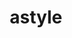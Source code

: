 ---
title: "astyle"
layout: cache
categories: [package, develop]
meta: {"compilers": ["apple-clang@16.0.0", "gcc@10.2.1", "gcc@10.5.0", "gcc@13.3.0", "gcc@7.5.0"], "num_specs": 26, "num_specs_by_stack": {"developer-tools": 3, "developer-tools-aarch64-linux-gnu": 8, "developer-tools-darwin": 6, "developer-tools-manylinux2014": 1, "developer-tools-x86_64_v3-linux-gnu": 8, "root": 26}, "oss": ["centos7", "rhel8", "sequoia", "ubuntu18.04"], "platforms": ["darwin", "linux"], "stacks": ["developer-tools", "developer-tools-aarch64-linux-gnu", "developer-tools-darwin", "developer-tools-manylinux2014", "developer-tools-x86_64_v3-linux-gnu", "root"], "targets": ["aarch64", "x86_64_v3"], "versions": ["3.4.11"]}
spec_details: [{"compiler": "gcc@10.5.0", "hash": "2s25ponkudirm2vncf7l2onlqlbccruq", "os": "centos7", "platform": "linux", "size": "-", "stacks": ["developer-tools-x86_64_v3-linux-gnu", "root"], "target": "x86_64_v3", "variants": ["build_system=cmake", "build_type=Release", "generator=make", "~ipo"], "versions": ["3.4.11"]}, {"compiler": "gcc@10.5.0", "hash": "7fblyakmdux77yz3iuwsfppaoo3iuwq6", "os": "centos7", "platform": "linux", "size": "-", "stacks": ["developer-tools-x86_64_v3-linux-gnu", "root"], "target": "x86_64_v3", "variants": ["build_system=cmake", "build_type=Release", "generator=make", "~ipo"], "versions": ["3.4.11"]}, {"compiler": "gcc@13.3.0", "hash": "ajcga2xtbk2sedovks4lbsqmsy4uguc5", "os": "rhel8", "platform": "linux", "size": "-", "stacks": ["developer-tools-aarch64-linux-gnu", "root"], "target": "aarch64", "variants": ["build_system=cmake", "build_type=Release", "generator=make", "~ipo"], "versions": ["3.4.11"]}, {"compiler": "gcc@13.3.0", "hash": "bjlua2f3y2wkvfvrm6rzskst3wdwbpx7", "os": "rhel8", "platform": "linux", "size": "-", "stacks": ["developer-tools-aarch64-linux-gnu", "root"], "target": "aarch64", "variants": ["build_system=cmake", "build_type=Release", "generator=make", "~ipo"], "versions": ["3.4.11"]}, {"compiler": "apple-clang@16.0.0", "hash": "c3vhhyts4wdurrz3cqb5bweqstqobubi", "os": "sequoia", "platform": "darwin", "size": "-", "stacks": ["developer-tools-darwin", "root"], "target": "aarch64", "variants": ["build_system=cmake", "build_type=Release", "generator=make", "~ipo"], "versions": ["3.4.11"]}, {"compiler": "gcc@10.5.0", "hash": "cyz2zhtd63uy7nwstsl4dqwr5oapvjsw", "os": "centos7", "platform": "linux", "size": "-", "stacks": ["developer-tools-x86_64_v3-linux-gnu", "root"], "target": "x86_64_v3", "variants": ["build_system=cmake", "build_type=Release", "generator=make", "~ipo"], "versions": ["3.4.11"]}, {"compiler": "gcc@10.5.0", "hash": "dgmziszdfie6bamvfwkqocfpjag7bhyf", "os": "centos7", "platform": "linux", "size": "-", "stacks": ["developer-tools-x86_64_v3-linux-gnu", "root"], "target": "x86_64_v3", "variants": ["build_system=cmake", "build_type=Release", "generator=make", "~ipo"], "versions": ["3.4.11"]}, {"compiler": "gcc@13.3.0", "hash": "eh2qcr6y7wcbrptnpiiuthx4cwyt4arf", "os": "rhel8", "platform": "linux", "size": "-", "stacks": ["developer-tools-aarch64-linux-gnu", "root"], "target": "aarch64", "variants": ["build_system=cmake", "build_type=Release", "generator=make", "~ipo"], "versions": ["3.4.11"]}, {"compiler": "gcc@10.5.0", "hash": "fody7h4go3umczlhktubafeg2ccrwc6x", "os": "centos7", "platform": "linux", "size": "-", "stacks": ["developer-tools-x86_64_v3-linux-gnu", "root"], "target": "x86_64_v3", "variants": ["build_system=cmake", "build_type=Release", "generator=make", "~ipo"], "versions": ["3.4.11"]}, {"compiler": "gcc@10.5.0", "hash": "gzgtg5lm7nbz7vrttwbqqasix23oya2c", "os": "centos7", "platform": "linux", "size": "-", "stacks": ["developer-tools-x86_64_v3-linux-gnu", "root"], "target": "x86_64_v3", "variants": ["build_system=cmake", "build_type=Release", "generator=make", "~ipo"], "versions": ["3.4.11"]}, {"compiler": "gcc@10.5.0", "hash": "hraf625omhhti5zqrjujphuuxjmf77gp", "os": "centos7", "platform": "linux", "size": "-", "stacks": ["developer-tools-x86_64_v3-linux-gnu", "root"], "target": "x86_64_v3", "variants": ["build_system=cmake", "build_type=Release", "generator=make", "~ipo"], "versions": ["3.4.11"]}, {"compiler": "apple-clang@16.0.0", "hash": "itu6vmekcbb2jxmb5utz3lstm5xtrxkb", "os": "sequoia", "platform": "darwin", "size": "-", "stacks": ["developer-tools-darwin", "root"], "target": "aarch64", "variants": ["build_system=cmake", "build_type=Release", "generator=make", "~ipo"], "versions": ["3.4.11"]}, {"compiler": "gcc@7.5.0", "hash": "mkhkz4ej2tp5xz4deruwebamzowsgqzb", "os": "ubuntu18.04", "platform": "linux", "size": "-", "stacks": ["developer-tools", "root"], "target": "x86_64_v3", "variants": ["build_system=cmake", "build_type=Release", "generator=make", "~ipo"], "versions": ["3.4.11"]}, {"compiler": "gcc@7.5.0", "hash": "nwvdpvqdsgcstzrij5shvjuopi4sym4i", "os": "ubuntu18.04", "platform": "linux", "size": "-", "stacks": ["developer-tools", "root"], "target": "x86_64_v3", "variants": ["build_system=cmake", "build_type=Release", "generator=make", "~ipo"], "versions": ["3.4.11"]}, {"compiler": "gcc@7.5.0", "hash": "o2fxcqo6y5o6mnkm56ex4dvmts3zxna3", "os": "ubuntu18.04", "platform": "linux", "size": "-", "stacks": ["developer-tools", "root"], "target": "x86_64_v3", "variants": ["build_system=cmake", "build_type=Release", "generator=make", "~ipo"], "versions": ["3.4.11"]}, {"compiler": "gcc@10.2.1", "hash": "pfab6ienpvwt454qwettguglhlm64pia", "os": "centos7", "platform": "linux", "size": "-", "stacks": ["developer-tools-manylinux2014", "root"], "target": "x86_64_v3", "variants": ["build_system=cmake", "build_type=Release", "generator=make", "~ipo"], "versions": ["3.4.11"]}, {"compiler": "apple-clang@16.0.0", "hash": "psi5zlfs5pnpd7tkxfk7gq42vu7bokzs", "os": "sequoia", "platform": "darwin", "size": "-", "stacks": ["developer-tools-darwin", "root"], "target": "aarch64", "variants": ["build_system=cmake", "build_type=Release", "generator=make", "~ipo"], "versions": ["3.4.11"]}, {"compiler": "apple-clang@16.0.0", "hash": "qmluxrb5opvghkjjp5jfm7mp47dyqgl5", "os": "sequoia", "platform": "darwin", "size": "-", "stacks": ["developer-tools-darwin", "root"], "target": "aarch64", "variants": ["build_system=cmake", "build_type=Release", "generator=make", "~ipo"], "versions": ["3.4.11"]}, {"compiler": "gcc@13.3.0", "hash": "rnc3sqsjiqticeg3z42q7v4wu6kn6msl", "os": "rhel8", "platform": "linux", "size": "-", "stacks": ["developer-tools-aarch64-linux-gnu", "root"], "target": "aarch64", "variants": ["build_system=cmake", "build_type=Release", "generator=make", "~ipo"], "versions": ["3.4.11"]}, {"compiler": "apple-clang@16.0.0", "hash": "tf6r5ca3rvq5vgi4i7do65u6a6jih7gi", "os": "sequoia", "platform": "darwin", "size": "-", "stacks": ["developer-tools-darwin", "root"], "target": "aarch64", "variants": ["build_system=cmake", "build_type=Release", "generator=make", "~ipo"], "versions": ["3.4.11"]}, {"compiler": "gcc@13.3.0", "hash": "uhuek7fapiucixvjba43k7mtvh7m6bmv", "os": "rhel8", "platform": "linux", "size": "-", "stacks": ["developer-tools-aarch64-linux-gnu", "root"], "target": "aarch64", "variants": ["build_system=cmake", "build_type=Release", "generator=make", "~ipo"], "versions": ["3.4.11"]}, {"compiler": "apple-clang@16.0.0", "hash": "vaa27qtzimgc56c5hexrsbz3sjyxuump", "os": "sequoia", "platform": "darwin", "size": "-", "stacks": ["developer-tools-darwin", "root"], "target": "aarch64", "variants": ["build_system=cmake", "build_type=Release", "generator=make", "~ipo"], "versions": ["3.4.11"]}, {"compiler": "gcc@10.5.0", "hash": "vkxmpisg3gy4mdccfiu7mlarelu7gtnf", "os": "centos7", "platform": "linux", "size": "-", "stacks": ["developer-tools-x86_64_v3-linux-gnu", "root"], "target": "x86_64_v3", "variants": ["build_system=cmake", "build_type=Release", "generator=make", "~ipo"], "versions": ["3.4.11"]}, {"compiler": "gcc@13.3.0", "hash": "wgmezg5tpgucisnubdp3m4gwuzoy47jy", "os": "rhel8", "platform": "linux", "size": "-", "stacks": ["developer-tools-aarch64-linux-gnu", "root"], "target": "aarch64", "variants": ["build_system=cmake", "build_type=Release", "generator=make", "~ipo"], "versions": ["3.4.11"]}, {"compiler": "gcc@13.3.0", "hash": "xgessw3pnxbdakvh4q4vbu5stx5mfb2v", "os": "rhel8", "platform": "linux", "size": "-", "stacks": ["developer-tools-aarch64-linux-gnu", "root"], "target": "aarch64", "variants": ["build_system=cmake", "build_type=Release", "generator=make", "~ipo"], "versions": ["3.4.11"]}, {"compiler": "gcc@13.3.0", "hash": "xwzn6wu6wx3twriliyi7g7md5tsgoutp", "os": "rhel8", "platform": "linux", "size": "-", "stacks": ["developer-tools-aarch64-linux-gnu", "root"], "target": "aarch64", "variants": ["build_system=cmake", "build_type=Release", "generator=make", "~ipo"], "versions": ["3.4.11"]}]
---
